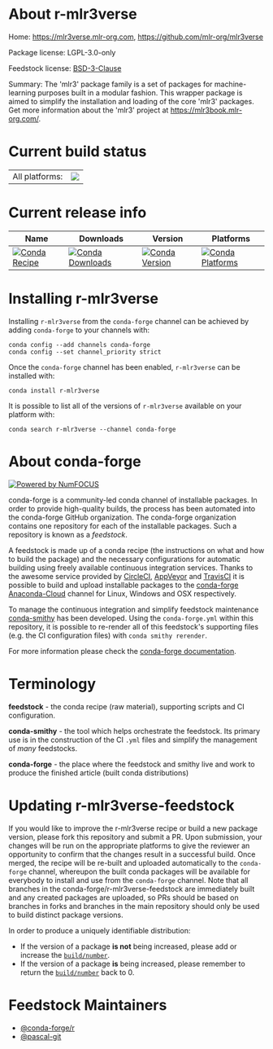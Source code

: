 About r-mlr3verse
=================

Home: https://mlr3verse.mlr-org.com, https://github.com/mlr-org/mlr3verse

Package license: LGPL-3.0-only

Feedstock license: [BSD-3-Clause](https://github.com/conda-forge/r-mlr3verse-feedstock/blob/master/LICENSE.txt)

Summary: The 'mlr3' package family is a set of packages for machine-learning purposes built in a modular fashion. This wrapper package is aimed to simplify the installation and loading of the core 'mlr3' packages. Get more information about the 'mlr3' project at <https://mlr3book.mlr-org.com/>.

Current build status
====================


<table><tr><td>All platforms:</td>
    <td>
      <a href="https://dev.azure.com/conda-forge/feedstock-builds/_build/latest?definitionId=11724&branchName=master">
        <img src="https://dev.azure.com/conda-forge/feedstock-builds/_apis/build/status/r-mlr3verse-feedstock?branchName=master">
      </a>
    </td>
  </tr>
</table>

Current release info
====================

| Name | Downloads | Version | Platforms |
| --- | --- | --- | --- |
| [![Conda Recipe](https://img.shields.io/badge/recipe-r--mlr3verse-green.svg)](https://anaconda.org/conda-forge/r-mlr3verse) | [![Conda Downloads](https://img.shields.io/conda/dn/conda-forge/r-mlr3verse.svg)](https://anaconda.org/conda-forge/r-mlr3verse) | [![Conda Version](https://img.shields.io/conda/vn/conda-forge/r-mlr3verse.svg)](https://anaconda.org/conda-forge/r-mlr3verse) | [![Conda Platforms](https://img.shields.io/conda/pn/conda-forge/r-mlr3verse.svg)](https://anaconda.org/conda-forge/r-mlr3verse) |

Installing r-mlr3verse
======================

Installing `r-mlr3verse` from the `conda-forge` channel can be achieved by adding `conda-forge` to your channels with:

```
conda config --add channels conda-forge
conda config --set channel_priority strict
```

Once the `conda-forge` channel has been enabled, `r-mlr3verse` can be installed with:

```
conda install r-mlr3verse
```

It is possible to list all of the versions of `r-mlr3verse` available on your platform with:

```
conda search r-mlr3verse --channel conda-forge
```


About conda-forge
=================

[![Powered by
NumFOCUS](https://img.shields.io/badge/powered%20by-NumFOCUS-orange.svg?style=flat&colorA=E1523D&colorB=007D8A)](https://numfocus.org)

conda-forge is a community-led conda channel of installable packages.
In order to provide high-quality builds, the process has been automated into the
conda-forge GitHub organization. The conda-forge organization contains one repository
for each of the installable packages. Such a repository is known as a *feedstock*.

A feedstock is made up of a conda recipe (the instructions on what and how to build
the package) and the necessary configurations for automatic building using freely
available continuous integration services. Thanks to the awesome service provided by
[CircleCI](https://circleci.com/), [AppVeyor](https://www.appveyor.com/)
and [TravisCI](https://travis-ci.com/) it is possible to build and upload installable
packages to the [conda-forge](https://anaconda.org/conda-forge)
[Anaconda-Cloud](https://anaconda.org/) channel for Linux, Windows and OSX respectively.

To manage the continuous integration and simplify feedstock maintenance
[conda-smithy](https://github.com/conda-forge/conda-smithy) has been developed.
Using the ``conda-forge.yml`` within this repository, it is possible to re-render all of
this feedstock's supporting files (e.g. the CI configuration files) with ``conda smithy rerender``.

For more information please check the [conda-forge documentation](https://conda-forge.org/docs/).

Terminology
===========

**feedstock** - the conda recipe (raw material), supporting scripts and CI configuration.

**conda-smithy** - the tool which helps orchestrate the feedstock.
                   Its primary use is in the construction of the CI ``.yml`` files
                   and simplify the management of *many* feedstocks.

**conda-forge** - the place where the feedstock and smithy live and work to
                  produce the finished article (built conda distributions)


Updating r-mlr3verse-feedstock
==============================

If you would like to improve the r-mlr3verse recipe or build a new
package version, please fork this repository and submit a PR. Upon submission,
your changes will be run on the appropriate platforms to give the reviewer an
opportunity to confirm that the changes result in a successful build. Once
merged, the recipe will be re-built and uploaded automatically to the
`conda-forge` channel, whereupon the built conda packages will be available for
everybody to install and use from the `conda-forge` channel.
Note that all branches in the conda-forge/r-mlr3verse-feedstock are
immediately built and any created packages are uploaded, so PRs should be based
on branches in forks and branches in the main repository should only be used to
build distinct package versions.

In order to produce a uniquely identifiable distribution:
 * If the version of a package **is not** being increased, please add or increase
   the [``build/number``](https://docs.conda.io/projects/conda-build/en/latest/resources/define-metadata.html#build-number-and-string).
 * If the version of a package **is** being increased, please remember to return
   the [``build/number``](https://docs.conda.io/projects/conda-build/en/latest/resources/define-metadata.html#build-number-and-string)
   back to 0.

Feedstock Maintainers
=====================

* [@conda-forge/r](https://github.com/conda-forge/r/)
* [@pascal-git](https://github.com/pascal-git/)

